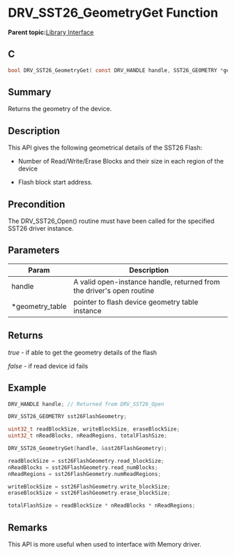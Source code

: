 # DRV\_SST26\_GeometryGet Function

**Parent topic:**[Library Interface](GUID-9FCC5D93-AC38-4FA0-88B8-A6C5A9BAF6EF.md)

## C

```c
bool DRV_SST26_GeometryGet( const DRV_HANDLE handle, SST26_GEOMETRY *geometry );
```

## Summary

Returns the geometry of the device.

## Description

This API gives the following geometrical details of the SST26 Flash:

-   Number of Read/Write/Erase Blocks and their size in each region of the device

-   Flash block start address.


## Precondition

The DRV\_SST26\_Open\(\) routine must have been called for the specified SST26 driver instance.

## Parameters

|Param|Description|
|-----|-----------|
|handle|A valid open-instance handle, returned from the driver's open routine|
|\*geometry\_table|pointer to flash device geometry table instance|

## Returns

*true* - if able to get the geometry details of the flash

*false* - if read device id fails

## Example

```c
DRV_HANDLE handle; // Returned from DRV_SST26_Open

DRV_SST26_GEOMETRY sst26FlashGeometry;

uint32_t readBlockSize, writeBlockSize, eraseBlockSize;
uint32_t nReadBlocks, nReadRegions, totalFlashSize;

DRV_SST26_GeometryGet(handle, &sst26FlashGeometry);

readBlockSize = sst26FlashGeometry.read_blockSize;
nReadBlocks = sst26FlashGeometry.read_numBlocks;
nReadRegions = sst26FlashGeometry.numReadRegions;

writeBlockSize = sst26FlashGeometry.write_blockSize;
eraseBlockSize = sst26FlashGeometry.erase_blockSize;

totalFlashSize = readBlockSize * nReadBlocks * nReadRegions;

```

## Remarks

This API is more useful when used to interface with Memory driver.

